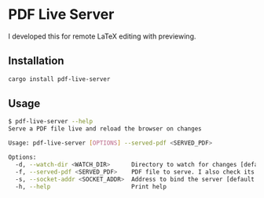 # PDF Live Server

I developed this for remote LaTeX editing with previewing.

## Installation

```sh
cargo install pdf-live-server
```

## Usage

```sh
$ pdf-live-server --help
Serve a PDF file live and reload the browser on changes

Usage: pdf-live-server [OPTIONS] --served-pdf <SERVED_PDF>

Options:
  -d, --watch-dir <WATCH_DIR>      Directory to watch for changes [default: ./]
  -f, --served-pdf <SERVED_PDF>    PDF file to serve. I also check its modified time to decide if changes occur
  -s, --socket-addr <SOCKET_ADDR>  Address to bind the server [default: 127.0.0.1:3000]
  -h, --help                       Print help
```

